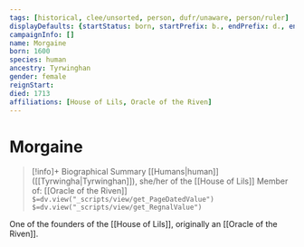 ```yaml
---
tags: [historical, clee/unsorted, person, dufr/unaware, person/ruler]
displayDefaults: {startStatus: born, startPrefix: b., endPrefix: d., endStatus: died}
campaignInfo: []
name: Morgaine
born: 1600
species: human
ancestry: Tyrwinghan
gender: female
reignStart:
died: 1713
affiliations: [House of Lils, Oracle of the Riven]
---
```

# Morgaine
>[!info]+ Biographical Summary
>[[Humans|human]]  ([[Tyrwingha|Tyrwinghan]]), she/her of the [[House of Lils]]
> Member of: [[Oracle of the Riven]]
>`$=dv.view("_scripts/view/get_PageDatedValue")`
>`$=dv.view("_scripts/view/get_RegnalValue")`

One of the founders of the [[House of Lils]], originally an [[Oracle of the Riven]].


